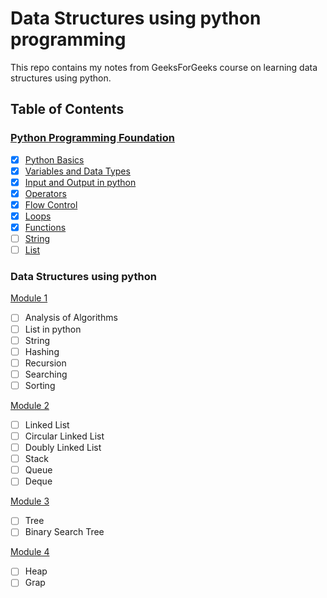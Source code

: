 # Data Structures using python programming

This repo contains my notes from GeeksForGeeks course on learning data structures using python. 



## Table of Contents

### [Python Programming Foundation](./python-programming-foundation.md)

- [x] [Python Basics](./python-programming-foundation.md#python-basics)
- [x] [Variables and Data Types](./python-programming-foundation.md#variables-and-data-types)
- [x] [Input and Output in python](./python-programming-foundation.md#input-and-output-in-python)
- [x] [Operators](./python-programming-foundation.md#operators)
- [x] [Flow Control](./python-programming-foundation.md#flow-control)
- [x] [Loops](./python-programming-foundation.md#loops)
- [x] [Functions](./python-programming-foundation.md#functions)
- [ ] [String](./python-programming-foundation.md#string)
- [ ] [List](./python-programming-foundation.md#list)

### Data Structures using python

[Module 1](./module-1.md)

- [ ] Analysis of Algorithms
- [ ] List in python
- [ ] String
- [ ] Hashing
- [ ] Recursion
- [ ] Searching
- [ ] Sorting	

[Module 2](./module-2.md)

- [ ] Linked List
- [ ] Circular Linked List
- [ ] Doubly Linked List
- [ ] Stack
- [ ] Queue
- [ ] Deque

[Module 3](./module-3.md)

- [ ] Tree
- [ ] Binary Search Tree

[Module 4](./module-4.md)

- [ ] Heap
- [ ] Grap